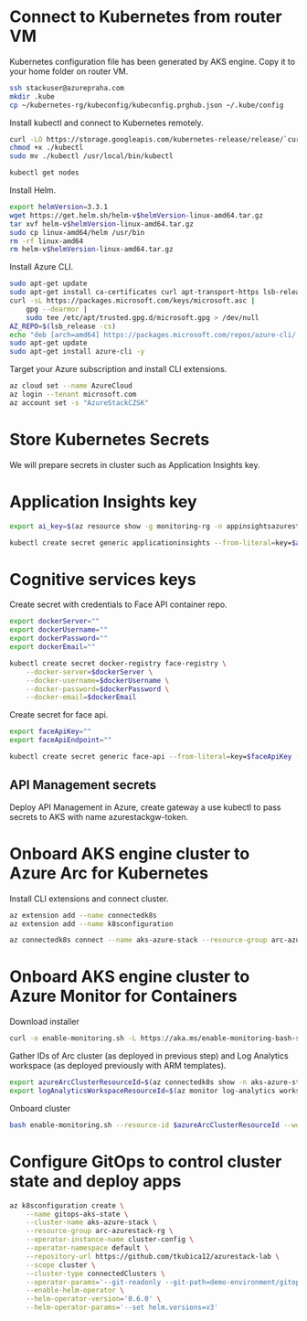 # Connect to Kubernetes from router VM
Kubernetes configuration file has been generated by AKS engine. Copy it to your home folder on router VM.

```bash
ssh stackuser@azurepraha.com
mkdir .kube
cp ~/kubernetes-rg/kubeconfig/kubeconfig.prghub.json ~/.kube/config
```

Install kubectl and connect to Kubernetes remotely.

```bash
curl -LO https://storage.googleapis.com/kubernetes-release/release/`curl -s https://storage.googleapis.com/kubernetes-release/release/stable.txt`/bin/linux/amd64/kubectl
chmod +x ./kubectl
sudo mv ./kubectl /usr/local/bin/kubectl

kubectl get nodes
```

Install Helm.

```bash
export helmVersion=3.3.1
wget https://get.helm.sh/helm-v$helmVersion-linux-amd64.tar.gz
tar xvf helm-v$helmVersion-linux-amd64.tar.gz
sudo cp linux-amd64/helm /usr/bin
rm -rf linux-amd64
rm helm-v$helmVersion-linux-amd64.tar.gz
```

Install Azure CLI.

```bash
sudo apt-get update
sudo apt-get install ca-certificates curl apt-transport-https lsb-release gnupg -y
curl -sL https://packages.microsoft.com/keys/microsoft.asc |
    gpg --dearmor |
    sudo tee /etc/apt/trusted.gpg.d/microsoft.gpg > /dev/null
AZ_REPO=$(lsb_release -cs)
echo "deb [arch=amd64] https://packages.microsoft.com/repos/azure-cli/ $AZ_REPO main" | sudo tee /etc/apt/sources.list.d/azure-cli.list
sudo apt-get update
sudo apt-get install azure-cli -y
```

Target your Azure subscription and install CLI extensions.

```bash
az cloud set --name AzureCloud
az login --tenant microsoft.com
az account set -s "AzureStackCZSK"
```

# Store Kubernetes Secrets
We will prepare secrets in cluster such as Application Insights key.

# Application Insights key
```bash
export ai_key=$(az resource show -g monitoring-rg -n appinsightsazurestackczsk-ot --resource-type Microsoft.Insights/components --query properties.InstrumentationKey -o tsv)

kubectl create secret generic applicationinsights --from-literal=key=$ai_key
```

# Cognitive services keys
Create secret with credentials to Face API container repo.

```bash
export dockerServer=""
export dockerUsername=""
export dockerPassword=""
export dockerEmail=""

kubectl create secret docker-registry face-registry \
    --docker-server=$dockerServer \
    --docker-username=$dockerUsername \
    --docker-password=$dockerPassword \
    --docker-email=$dockerEmail
```

Create secret for face api.

```bash
export faceApiKey=""
export faceApiEndpoint=""

kubectl create secret generic face-api --from-literal=key=$faceApiKey --from-literal=endpoint=$faceApiEndpoint
```

## API Management secrets
Deploy API Management in Azure, create gateway a use kubectl to pass secrets to AKS with name azurestackgw-token.

# Onboard AKS engine cluster to Azure Arc for Kubernetes
Install CLI extensions and connect cluster.

```bash
az extension add --name connectedk8s
az extension add --name k8sconfiguration

az connectedk8s connect --name aks-azure-stack --resource-group arc-azurestack-rg
```

# Onboard AKS engine cluster to Azure Monitor for Containers

Download installer

```bash
curl -o enable-monitoring.sh -L https://aka.ms/enable-monitoring-bash-script
```

Gather IDs of Arc cluster (as deployed in previous step) and Log Analytics workspace (as deployed previously with ARM templates).

```bash
export azureArcClusterResourceId=$(az connectedk8s show -n aks-azure-stack -g arc-azurestack-rg --query id -o tsv)
export logAnalyticsWorkspaceResourceId=$(az monitor log-analytics workspace show -n workspaceazurestackczsk -g monitoring-rg --query id -o tsv)
```

Onboard cluster

```bash
bash enable-monitoring.sh --resource-id $azureArcClusterResourceId --workspace-id $logAnalyticsWorkspaceResourceId
```

# Configure GitOps to control cluster state and deploy apps

```bash
az k8sconfiguration create \
    --name gitops-aks-state \
    --cluster-name aks-azure-stack \
    --resource-group arc-azurestack-rg \
    --operator-instance-name cluster-config \
    --operator-namespace default \
    --repository-url https://github.com/tkubica12/azurestack-lab \
    --scope cluster \
    --cluster-type connectedClusters \
    --operator-params='--git-readonly --git-path=demo-environment/gitops-aks-state' \
    --enable-helm-operator \
    --helm-operator-version='0.6.0' \
    --helm-operator-params='--set helm.versions=v3'
```